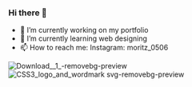 ### Hi there 👋



- 🔭 I’m currently working on my portfolio
- 🌱 I’m currently learning web designing
- 📫 How to reach me: Instagram: moritz_0506


![Download__1_-removebg-preview](https://user-images.githubusercontent.com/79975750/134062321-6ca16149-5499-4189-9f04-9f3fb8290425.png)    ![CSS3_logo_and_wordmark svg-removebg-preview](https://user-images.githubusercontent.com/79975750/134062529-992b2baf-f377-4a30-8800-d79dfe9e5b2c.png)



